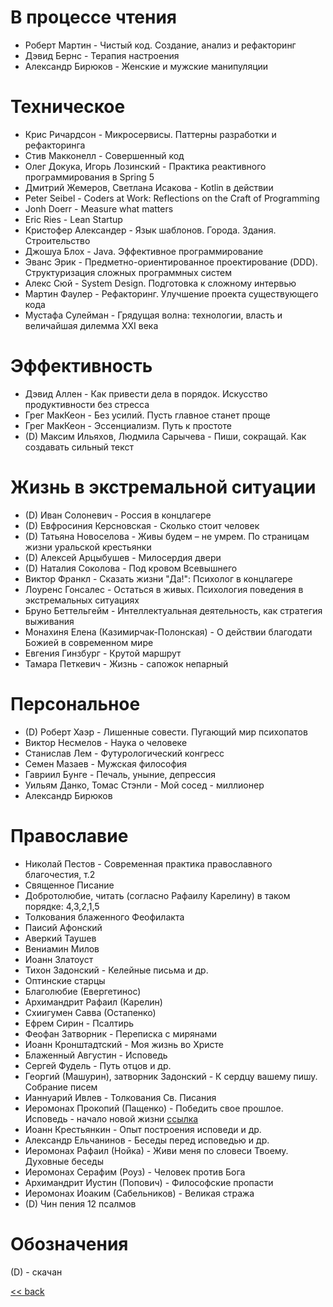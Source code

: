 # В процессе чтения

- Роберт Мартин - Чистый код. Создание, анализ и рефакторинг
- Дэвид Бернс - Терапия настроения
- Александр Бирюков - Женские и мужские манипуляции

# Техническое

- Крис Ричардсон - Микросервисы. Паттерны разработки и рефакторинга
- Стив Макконелл - Совершенный код
- Олег Докука, Игорь Лозинский - Практика реактивного программирования в Spring 5
- Дмитрий Жемеров, Светлана Исакова - Kotlin в действии
- Peter Seibel - Coders at Work: Reflections on the Craft of Programming
- Jonh Doerr - Measure what matters
- Eric Ries - Lean Startup
- Кристофер Александер - Язык шаблонов. Города. Здания. Строительство
- Джошуа Блох - Java. Эффективное программирование
- Эванс Эрик - Предметно-ориентированное проектирование (DDD). Структуризация сложных программных систем
- Алекс Сюй - System Design. Подготовка к сложному интервью
- Мартин Фаулер - Рефакторинг. Улучшение проекта существующего кода
- Мустафа Сулейман - Грядущая волна: технологии, власть и величайшая дилемма XXI века

# Эффективность

- Дэвид Аллен - Как привести дела в порядок. Искусство продуктивности без стресса
- Грег МакКеон - Без усилий. Пусть главное станет проще
- Грег МакКеон - Эссенциализм. Путь к простоте
- (D) Максим Ильяхов, Людмила Сарычева - Пиши, сокращай. Как создавать сильный текст

# Жизнь в экстремальной ситуации

- (D) Иван Солоневич - Россия в концлагере
- (D) Евфросиния Керсновская - Сколько стоит человек
- (D) Татьяна Новоселова - Живы будем – не умрем. По страницам жизни уральской крестьянки
- (D) Алексей Арцыбушев - Милосердия двери
- (D) Наталия Соколова - Под кровом Всевышнего
- Виктор Франкл - Сказать жизни "Да!": Психолог в концлагере
- Лоуренс Гонсалес - Остаться в живых. Психология поведения в экстремальных ситуациях
- Бруно Беттельгейм - Интеллектуальная деятельность, как стратегия выживания
- Монахиня Елена (Казимирчак-Полонская) - О действии благодати Божией в современном мире
- Евгения Гинзбург - Крутой маршрут
- Тамара Петкевич - Жизнь - сапожок непарный

# Персональное

- (D) Роберт Хаэр - Лишенные совести. Пугающий мир психопатов
- Виктор Несмелов - Наука о человеке
- Станислав Лем - Футурологический конгресс
- Семен Мазаев - Мужская философия
- Гавриил Бунге - Печаль, уныние, депрессия
- Уильям Данко, Томас Стэнли - Мой сосед - миллионер
- Александр Бирюков

# Православие

- Николай Пестов - Современная практика православного благочестия, т.2
- Священное Писание
- Добротолюбие, читать (согласно Рафаилу Карелину) в таком порядке: 4,3,2,1,5
- Толкования блаженного Феофилакта
- Паисий Афонский
- Аверкий Таушев
- Вениамин Милов
- Иоанн Златоуст
- Тихон Задонский - Келейные письма и др.
- Оптинские старцы
- Благолюбие (Евергетинос)
- Архимандрит Рафаил (Карелин)
- Схиигумен Савва (Остапенко)
- Ефрем Сирин - Псалтирь
- Феофан Затворник - Переписка с мирянами
- Иоанн Кронштадтский - Моя жизнь во Христе
- Блаженный Августин - Исповедь
- Сергей Фудель - Путь отцов и др.
- Георгий (Машурин), затворник Задонский - К сердцу вашему пишу. Собрание писем
- Ианнуарий Ивлев - Толкования Св. Писания
- Иеромонах Прокопий (Пащенко) - Победить свое прошлое. Исповедь - начало новой
  жизни [ссылка](https://solovki-monastyr.ru/abba-page/confession/1395)
- Иоанн Крестьянкин - Опыт построения исповеди и др.
- Александр Ельчанинов - Беседы перед исповедью и др.
- Иеромонах Рафаил (Нойка) - Живи меня по словеси Твоему. Духовные беседы
- Иеромонах Серафим (Роуз) - Человек против Бога
- Архимандрит Иустин (Попович) - Философские пропасти
- Иеромонах Иоаким (Сабельников) - Великая стража
- (D) Чин пения 12 псалмов

# Обозначения

(D) - скачан

[<< back](README.md)
